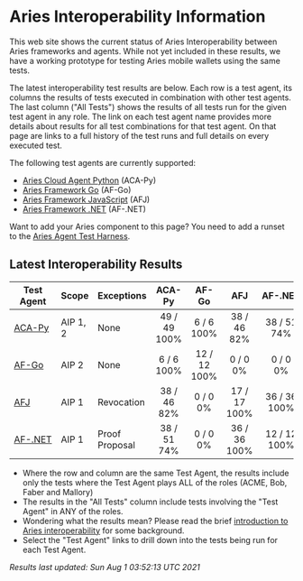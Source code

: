 # Aries Interoperability Information


This web site shows the current status of Aries Interoperability between Aries frameworks and agents. While
not yet included in these results, we have a working prototype for testing Aries mobile wallets using the
same tests.

The latest interoperability test results are below. Each row is a test agent, its columns
the results of tests executed in combination with other test agents.
The last column ("All Tests") shows the results of all tests run for the given test agent in any role. The link on each test
agent name provides more details about results for all test combinations for that test agent. On
that page are links to a full history of the test runs and full details on every executed test. 

The following test agents are currently supported:

- [Aries Cloud Agent Python](https://github.com/hyperledger/aries-cloudagent-python) (ACA-Py)
- [Aries Framework Go](https://github.com/hyperledger/aries-framework-go) (AF-Go)
- [Aries Framework JavaScript](https://github.com/hyperledger/aries-framework-javascript) (AFJ)
- [Aries Framework .NET](https://github.com/hyperledger/aries-framework-dotnet) (AF-.NET)

Want to add your Aries component to this page? You need to add a runset to the
[Aries Agent Test Harness](https://github.com/hyperledger/aries-agent-test-harness).

## Latest Interoperability Results

| Test Agent | Scope | Exceptions | ACA-Py | AF-Go | AFJ | AF-.NET | **All Tests** |
| ----- | ----- | ----- | :----: | :----: | :----: | :----: | :----: |
| [ACA-Py](acapy.md)| AIP 1, 2 | None | 49 / 49<br>100% | 6 / 6<br>100% | 38 / 46<br>82% | 38 / 51<br>74% | **119 / 140<br>85%** |
| [AF-Go](afgo.md)| AIP 2 | None | 6 / 6<br>100% | 12 / 12<br>100% | 0 / 0<br>0% | 0 / 0<br>0% | **18 / 18<br>100%** |
| [AFJ](javascript.md)| AIP 1 | Revocation | 38 / 46<br>82% | 0 / 0<br>0% | 17 / 17<br>100% | 36 / 36<br>100% | **79 / 87<br>90%** |
| [AF-.NET](dotnet.md)| AIP 1 | Proof Proposal | 38 / 51<br>74% | 0 / 0<br>0% | 36 / 36<br>100% | 12 / 12<br>100% | **74 / 87<br>85%** |

- Where the row and column are the same Test Agent, the results include only the tests where the Test Agent plays ALL of the roles (ACME, Bob, Faber and Mallory)
- The results in the "All Tests" column include tests involving the "Test Agent" in ANY of the roles.
- Wondering what the results mean? Please read the brief [introduction to Aries interoperability](aries-interop-intro.md) for some background.
- Select the "Test Agent" links to drill down into the tests being run for each Test Agent.


*Results last updated: Sun Aug 1 03:52:13 UTC 2021*

